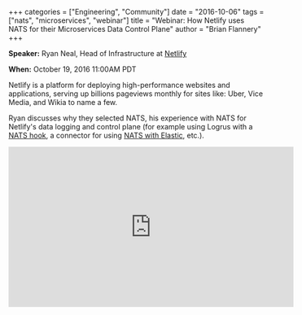 +++
categories = ["Engineering", "Community"]
date = "2016-10-06"
tags = ["nats", "microservices", "webinar"]
title = "Webinar: How Netlify uses NATS for their Microservices Data Control Plane"
author = "Brian Flannery"
+++

**Speaker:** Ryan Neal, Head of Infrastructure at [Netlify](https://www.netlify.com/)

**When:** October 19, 2016 11:00AM PDT

Netlify is a platform for deploying high-performance websites and applications, serving up billions pageviews monthly for sites like: Uber, Vice Media, and Wikia to name a few.

Ryan discusses why they selected NATS, his experience with NATS for Netlify's data logging and control plane (for example using Logrus with a [NATS hook](https://github.com/netlify/messaging/blob/master/nats_logrus_hook.go), a connector for using [NATS with Elastic](https://github.com/netlify/elastinats), etc.).


<iframe width="560" height="315" src="https://www.youtube.com/embed/2qsjbiIe2a4" frameborder="0" allow="autoplay; encrypted-media" allowfullscreen></iframe>

<!---<a target="_blank" href="https://attendee.gotowebinar.com/register/8535732345039837188" class="btn btn-primary btn-lg btn-block">Register for Webinar</a>--->
